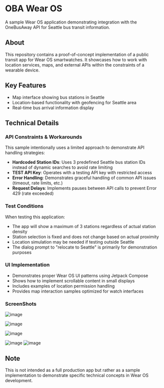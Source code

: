 # OBA Wear OS

A sample Wear OS application demonstrating integration with the OneBusAway API for Seattle bus transit information.

## About

This repository contains a proof-of-concept implementation of a public transit app for Wear OS smartwatches. It showcases how to work with location services, maps, and external APIs within the constraints of a wearable device.

## Key Features

- Map interface showing bus stations in Seattle
- Location-based functionality with geofencing for Seattle area
- Real-time bus arrival information display

## Technical Details

### API Constraints & Workarounds

This sample intentionally uses a limited approach to demonstrate API handling strategies:

- **Hardcoded Station IDs**: Uses 3 predefined Seattle bus station IDs instead of dynamic searches to avoid rate limiting
- **TEST API Key**: Operates with a testing API key with restricted access
- **Error Handling**: Demonstrates graceful handling of common API issues (timeout, rate limits, etc.)
- **Request Delays**: Implements pauses between API calls to prevent Error 429 (rate exceeded)

### Test Conditions

When testing this application:
- The app will show a maximum of 3 stations regardless of actual station density
- Station selection is fixed and does not change based on actual proximity
- Location simulation may be needed if testing outside Seattle
- The dialog prompt to "relocate to Seattle" is primarily for demonstration purposes

### UI Implementation

- Demonstrates proper Wear OS UI patterns using Jetpack Compose
- Shows how to implement scrollable content in small displays
- Includes examples of location permission handling
- Provides map interaction samples optimized for watch interfaces

### ScreenShots
![image](https://github.com/user-attachments/assets/150e507a-a860-49c3-84b0-1da9afa8e6d1)

![image](https://github.com/user-attachments/assets/ddc4cc96-f31a-446a-aaf2-b76835bd74f0)

![image](https://github.com/user-attachments/assets/67e1d55c-0c26-4fdd-ac4f-57095724fa34)

![image](https://github.com/user-attachments/assets/dc028de3-c9f1-496e-acc2-d02741c3436d)  ![image](https://github.com/user-attachments/assets/b3ea8229-cdc4-4081-b0c6-1f48fd77dee1)





## Note

This is not intended as a full production app but rather as a sample implementation to demonstrate specific technical concepts in Wear OS development.
